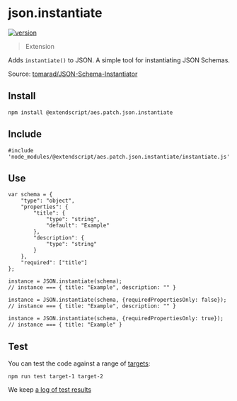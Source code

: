 # json.instantiate

[![version](https://img.shields.io/npm/v/@extendscript/aes.patch.json.instantiate.svg)](https://www.npmjs.org/package/@extendscript/aes.patch.json.instantiate)

> Extension

Adds `instantiate()` to JSON. A simple tool for instantiating JSON Schemas.

Source: [tomarad/JSON-Schema-Instantiator](https://github.com/tomarad/JSON-Schema-Instantiator)

## Install

    npm install @extendscript/aes.patch.json.instantiate

## Include

    #include 'node_modules/@extendscript/aes.patch.json.instantiate/instantiate.js'

## Use

    var schema = {
        "type": "object",
        "properties": {
            "title": {
                "type": "string",
                "default": "Example"
            },
            "description": {
                "type": "string"
            }
        },
        "required": ["title"]
    };

    instance = JSON.instantiate(schema);
    // instance === { title: "Example", description: "" }

    instance = JSON.instantiate(schema, {requiredPropertiesOnly: false});
    // instance === { title: "Example", description: "" }

    instance = JSON.instantiate(schema, {requiredPropertiesOnly: true});
    // instance === { title: "Example" }

## Test

You can test the code against a range of [targets](https://github.com/nbqx/fakestk/blob/master/resources/versions.json):

    npm run test target-1 target-2

We keep [a log of test results](./test/results_log.md)
